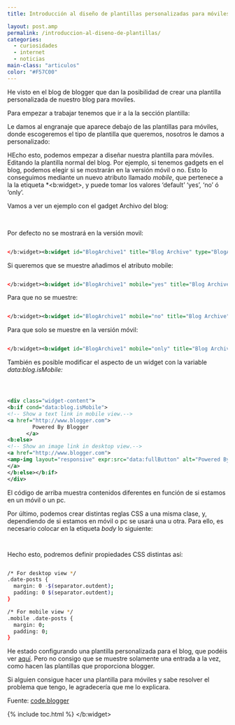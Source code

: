 ```yaml
---
title: Introducción al diseño de plantillas personalizadas para móviles en Blogger

layout: post.amp
permalink: /introduccion-al-diseno-de-plantillas/
categories:
  - curiosidades
  - internet
  - noticias
main-class: "articulos"
color: "#F57C00"
---
```

He visto en el blog de blogger que dan la posibilidad de crear una plantilla personalizada de nuestro blog para moviles.

Para empezar a trabajar tenemos que ir a la la sección plantilla:

<div class="separator" style="clear: both; text-align: center;">
<a href="https://2.bp.blogspot.com/-kEQMaYxebJs/Tq-eMEEQTPI/AAAAAAAAARk/OtL411nW0l8/s1600/Screen%2Bshot%2B2011-10-20%2Bat%2B11.14.31%2BAM.png" imageanchor="1" style="margin-left:1em; margin-right:1em"><amp-img layout="responsive" border="0" height="248" width="429" src="https://2.bp.blogspot.com/-kEQMaYxebJs/Tq-eMEEQTPI/AAAAAAAAARk/OtL411nW0l8/s1600/Screen%2Bshot%2B2011-10-20%2Bat%2B11.14.31%2BAM.png" /></a>
</div>

Le damos al engranaje que aparece debajo de las plantillas para móviles, donde escogeremos el tipo de plantilla que queremos, nosotros le damos a personalizado:

<div class="separator" style="clear: both; text-align: center;">
<a href="https://1.bp.blogspot.com/-dyyH6l2heQI/Tp5hR4sdzdI/AAAAAAAAAPs/HkYfZ8kpAwQ/s320/mobile_template_picker_pulldown.png" imageanchor="1" style="margin-left:1em; margin-right:1em"><amp-img layout="responsive" border="0" height="287" width="320" src="https://1.bp.blogspot.com/-dyyH6l2heQI/Tp5hR4sdzdI/AAAAAAAAAPs/HkYfZ8kpAwQ/s320/mobile_template_picker_pulldown.png" /></a>
</div>

HEcho esto, podemos empezar a diseñar nuestra plantilla para móviles. Editando la plantilla normal del blog. Por ejemplo, si tenemos gadgets en el blog, podemos elegir si se mostrarán en la versión móvil o no. Esto lo conseguimos mediante un nuevo atributo llamado *mobile*, que pertenece a la la etiqueta *<b:widget>, y puede tomar los valores &#8216;default&#8217; &#8216;yes&#8217;, &#8216;no&#8217; ó &#8216;only&#8217;.
<p>
  Vamos a ver un ejemplo con el gadget Archivo del blog:
</p>
<p>
<br /><!--ad-->
</p>
<p>
  Por defecto no se mostrará en la versión movil:
</p>

```xml

</b:widget><b:widget id="BlogArchive1" title="Blog Archive" type="BlogArchive">

```


<p>
  Si queremos que se muestre añadimos el atributo mobile:
</p>


```xml

</b:widget><b:widget id="BlogArchive1" mobile="yes" title="Blog Archive" type="BlogArchive">

```


<p>
  Para que no se muestre:
</p>


```xml

</b:widget><b:widget id="BlogArchive1" mobile="no" title="Blog Archive" type="BlogArchive">

```


<p>
  Para que solo se muestre en la versión móvil:
</p>


```xml

</b:widget><b:widget id="BlogArchive1" mobile="only" title="Blog Archive" type="BlogArchive">

```


<p>
  También es posible modificar el aspecto de un widget con la variable <i>data:blog.isMobile:</i>
</p>


```xml



<div class="widget-content">
<b:if cond="data:blog.isMobile">
<!-- Show a text link in mobile view.-->
<a href="http://www.blogger.com">
        Powered By Blogger
      </a>
<b:else>
<!-- Show an image link in desktop view.-->
<a href="http://www.blogger.com">
<amp-img layout="responsive" expr:src="data:fullButton" alt="Powered By Blogger" />
</a>
</b:else></b:if>
</div>

```


  <p>
    El código de arriba muestra contenidos diferentes en función de si estamos en un móvil o un pc.
  </p>
<p>
    Por último, podemos crear distintas reglas CSS a una misma clase, y, dependiendo de si estamos en móvil o pc se usará una u otra. Para ello, es necesario colocar en la etiqueta <i>body</i> lo siguiente:
  </p>


  ```xml



```


<p>
  Hecho esto, podremos definir propiedades CSS distintas así:
</p>


```bash

/* For desktop view */
.date-posts {
  margin: 0 -$(separator.outdent);
  padding: 0 $(separator.outdent);
}

/* For mobile view */
.mobile .date-posts {
  margin: 0;
  padding: 0;
}

```


<p>
  He estado configurando una plantilla personalizada para el blog, que podéis ver <a target="_blank" href="/?m=1">aquí</a>. Pero no consigo que se muestre solamente una entrada a la vez, como hacen las plantillas que proporciona blogger.
</p>
<p>
  Si alguien consigue hacer una plantilla para móviles y sabe resolver el problema que tengo, le agradecería que me lo explicara.
</p>
<p>
  Fuente: <a target="_blank" href="http://code.blogger.com/2011/11/introducing-custom-mobile-templates.html">code.blogger</a>
</p>




{% include toc.html %}
</b:widget>
